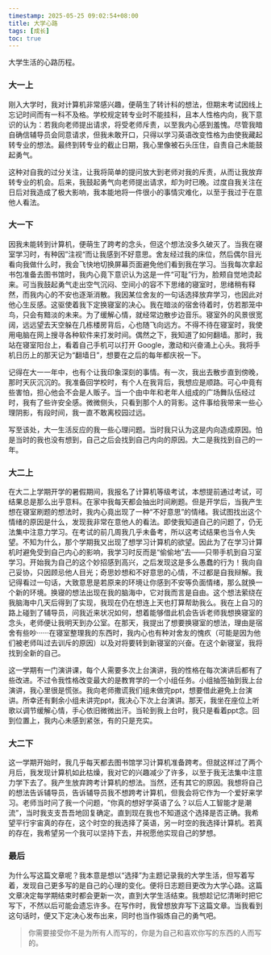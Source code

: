 ```yaml
---
timestamp: 2025-05-25 09:02:54+08:00
title: 大学心路
tags: [成长]
toc: true
---
```



大学生活的心路历程。


### 大一上

刚入大学时，我对计算机非常感兴趣，便萌生了转计科的想法，但期末考试因线上忘记时间而有一科不及格。学校规定转专业时不能挂科，且本人性格内向，我下意识的认为：若我向老师提出请求，将受老师斥责，以至我内心感到羞愧。尽管我暗自确信辅导员会同意请求，但我未敢开口，只得以学习英语改变性格为由使我藏起转专业的想法。最终到转专业的截止日期，我心里像被石头压住，自责自己未能鼓起勇气。

这种对自我的过分关注，让我将简单的提问放大到老师对我的斥责，从而让我放弃转专业的机会。后来，我鼓起勇气向老师提出请求，却为时已晚。过度自我关注在日后对我造成了极大影响，我本能地将一件很小的事情灾难化，以至于我过于在意他人看法。

### 大一下

因我未能转到计算机，便萌生了跨考的念头，但这个想法没多久破灭了。当我在寝室学习时，有种因”注视“而让我感到不好意思。舍友经过我的床位，然后偶尔目光看向我做什么时，我会飞快地切换屏幕页面避免他们看到我在学习。当我每次拿起书包准备去图书馆时，我内心竟下意识认为这是一件“可耻”行为，脸颊自觉地烫起来。可当我鼓起勇气走出空气沉闷、空间小的容不下思绪的寝室时，思绪稍有释然，而我内心的不安也逐渐消散。我因某位舍友的一句话选择放弃学习，也因此对他心生反感。这驱使着我下定换寝室的决心。我在暗淡的宿舍待着时，仿若那笼中鸟，只会有黯淡的未来。为了缓解心情，就经常边散步边音乐。寝室外的风景很宽阔，远远望去天空躲在几栋楼房背后，心也随飞向远方。不得不待在寝室时，我使用电脑在网上搜寻各种软件来打发时间。偶然之下，我知道了如何翻墙。那时，我站在寝室阳台上，看着自己手机可以打开 Google，激动和兴奋涌上心头。我将手机日历上的那天记为“翻墙日”，想要在之后的每年都庆祝一下。

记得在大一一年中，也有个让我印象深刻的事情。有一次，我出去散步直到傍晚，那时天灰沉沉的。我准备回学校时，有个人在我背后，我想应是顺路。可心中竟有些害怕，担心他会不会是人贩子。当一个由中年和老年人组成的广场舞队伍经过时，我有了些许安全感。微微侧头，只看到那个人的背影。这件事给我带来一些心理阴影，有段时间，我一直不敢离校园过远。

写至该处，大一生活反应的我一些心理问题。当时我只认为这是内向造成原因。怕是当时的我也没有想到，自己之后会找到自己内向的原因。大二是我找到自己的一年。


### 大二上

在大二上学期开学的暑假期间，我报名了计算机等级考试，本想提前通过考试，可结果总是那么出乎意料。在家中我每天都会抽出时间刷题。但是开学后，当我产生想在寝室刷题的想法时，我内心竟出现了一种“不好意思”的情绪。我试图找出这个情绪的原因是什么，发现我非常在意他人的看法。即使我知道自己的问题了，仍无法集中注意力学习。在考试的前几周我几乎未备考，所以这考试结果也当令人失望。不知为什么，那个学期我又出现了想学习计算机的欲望。因此为了在学习计算机时避免受到自己内心的影响，我学习时反而是“偷偷地”去——只带手机到自习室学习。开始我为自己的这个妙招感到高兴，之后发现这是多么愚蠢的行为！我向自己妥协，只因顾忌他人目光；奇思妙想和不好意思的心情，不过都是自我辩解。我记得看过一句话，大致意思是若原来的环境让你感到不安等负面情绪，那么就换一个新的环境。换寝的想法出现在我的脑海中，它对我而言是自由。这个想法萦绕在我脑海中几天后得到了实现，我现在仍在想连上天也打算帮助我么。我在上自习的路上碰到了辅导员，问我近来状况如何，想着能够借此机会告诉老师我想换寝室的念头，老师便让我明天到办公室。在那天，我提出了想要换寝室的想法，理由是宿舍有些吵······在寝室整理我的东西时，我内心也有种对舍友的愧疚（可能是因为他们被老师叫过去训斥的原因）以及对将要转到新寝室的兴奋。在这个新寝室，我将找到全新的自己。

这一学期有一门演讲课，每个人需要多次上台演讲，我的性格在每次演讲后都有了些改进。不过令我性格改变最大的是教育学的一个小组任务。小组抽签抽到我上台演讲，我心里很是慌张。我向老师撒谎我们组未做完ppt，想要借此避免上台演讲。所幸还有剩余小组未讲完ppt，我决心下次上台演讲。那天，我坐在座位上听歌以调节缓解心情，手心依旧微微出汗。当轮到我上台时，我只是看着ppt念。回到位置上，我内心未感到紧张，有的只是充实。



### 大二下

这一学期开始时，我几乎每天都去图书馆学习计算机准备跨考。但就这样过了两个月后，我发现计算机如此枯燥，我对它的兴趣减少了许多，以至于我无法集中注意力学下去了。我产生放弃跨考计算机的想法。当然，还有其它的原因。我想将自己的想法告诉辅导员，告诉辅导员我不想跨考计算机，但我会将它作为一个爱好来学习。老师当时问了我一个问题，“你真的想好学英语了么？以后人工智能才是潮流”，当时我支支吾吾地回复确定。直到现在我也不知道这个选择是否正确。我希望平行宇宙真的存在，这个时空的我选择了英语，另一时空的我选择计算机。若真的存在，我希望另一个我可以坚持下去，并祝愿他实现自己的梦想。

### 最后

为什么写这篇文章呢？我本意是想以“选择”为主题记录我的大学生活，但写着写着，发现自己更多写的是自己的心理的变化。便将日志题目更改为大学心路。这篇文章决定每学期结束时都会更新一次，直到大学生活结束。我想趁记忆清晰时把它写下，不然以后可能会遗忘许多。在写作时，我曾想放弃写下这篇文章。当我看到这句话时，便又下定决心发布出来，同时也当作锻炼自己的勇气吧。

> 你需要接受你不是为所有人而写的，你是为自己和喜欢你写的东西的人而写的。
